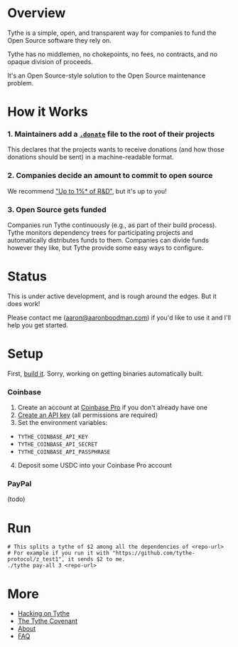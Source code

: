 # Overview

Tythe is a simple, open, and transparent way for companies to fund the Open Source software they rely on.

Tythe has no middlemen, no chokepoints, no fees, no contracts, and no opaque division of proceeds.

It's an Open Source-style solution to the Open Source maintenance problem.

# How it Works

### 1. Maintainers add a [`.donate`](https://github.com/aboodman/dot-donate) file to the root of their projects

This declares that the projects wants to receive donations (and how those donations should be sent) in a machine-readable format.

### 2. Companies decide an amount to commit to open source

We recommend ["Up to 1%* of R&D"](./covenant.md), but it's up to you!

### 3. Open Source gets funded

Companies run Tythe continuously (e.g., as part of their build process). Tythe monitors dependency trees for participating projects and automatically distributes funds to them. Companies can divide funds however they like, but Tythe provide some easy ways to configure.

# Status

This is under active development, and is rough around the edges. But it does work!

Please contact me (aaron@aaronboodman.com) if you'd like to use it and I'll help you get started.

# Setup

First, [build it](HACKING.md). Sorry, working on getting binaries automatically built.

### Coinbase

1. Create an account at [Coinbase Pro](https://pro.coinbase.com) if you don't already have one
2. [Create an API key](https://support.pro.coinbase.com/customer/en/portal/articles/2945320-how-do-i-create-an-api-key-for-coinbase-pro-) (all permissions are required)
3. Set the environment variables:
  * `TYTHE_COINBASE_API_KEY`
  * `TYTHE_COINBASE_API_SECRET`
  * `TYTHE_COINBASE_API_PASSPHRASE`
4. Deposit some USDC into your Coinbase Pro account

### PayPal

(todo)


# Run

```
# This splits a tythe of $2 among all the dependencies of <repo-url>
# For example if you run it with "https://github.com/tythe-protocol/z_test1", it sends $2 to me.
./tythe pay-all 3 <repo-url>
```

# More

* [Hacking on Tythe](HACKING.md)
* [The Tythe Covenant](covenant.md)
* [About](about.md)
* [FAQ](faq.md)
